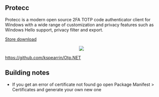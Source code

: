 ## Protecc
Protecc is a modern open source 2FA TOTP code authenticator client for Windows with a wide range of customization and privacy features such as Windows Hello support, privacy filter and export.

[Store download](https://apps.microsoft.com/store/detail/protecc-2fa-client/9PJX91M06TZS)

  
  <p align="center">
  <img align="center" src="https://store-images.s-microsoft.com/image/apps.36005.14273821654312693.614a2153-2264-4640-872a-02a2690944dd.0647a0bf-af72-4d44-b0c9-7e097abaa082">
  </p>
  
  https://github.com/kspearrin/Otp.NET
  
  ## Building notes
  - If you get an error of certificate not found go open Package Manifest > Certificates and generate your own new one
